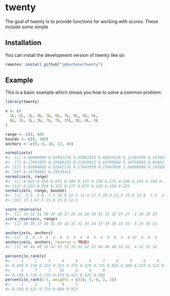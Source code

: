 
<!-- README.md is generated from README.Rmd. Please edit that file -->

# twenty

<!-- badges: start -->
<!-- badges: end -->

The goal of twenty is to provide functions for working with *scores*.
These include some simple

## Installation

You can install the development version of twenty like so:

``` r
remotes::install_github("jmbarbone/twenty")
```

## Example

This is a basic example which shows you how to solve a common problem:

``` r
library(twenty)

x <- c(
  1L, 2L, 3L, 4L, 5L, 6L, 7L, 8L, 9L, 6L,
  6L, 3L, 1L, 2L, 7L, 7L, 35L, 6L, 6L, 9L
)

range <- c(0, 40)
bounds <- c(0, 100)
anchors <- c(0, 4, 16, 32, 40)

normalize(x)
#>  [1] 0.00000000 0.02941176 0.05882353 0.08823529 0.11764706 0.14705882
#>  [7] 0.17647059 0.20588235 0.23529412 0.14705882 0.14705882 0.05882353
#> [13] 0.00000000 0.02941176 0.17647059 0.17647059 1.00000000 0.14705882
#> [19] 0.14705882 0.23529412
normalize(x, range)
#>  [1] 0.025 0.050 0.075 0.100 0.125 0.150 0.175 0.200 0.225 0.150 0.150 0.075
#> [13] 0.025 0.050 0.175 0.175 0.875 0.150 0.150 0.225
normalize(x, range, bounds)
#>  [1]  2.5  5.0  7.5 10.0 12.5 15.0 17.5 20.0 22.5 15.0 15.0  7.5  2.5  5.0 17.5
#> [16] 17.5 87.5 15.0 15.0 22.5

score_reverse(x)
#>  [1] 33 32 31 30 29 28 27 26 25 28 28 31 33 32 27 27 -1 28 28 25
score_reverse(x, range)
#>  [1] 39 38 37 36 35 34 33 32 31 34 34 37 39 38 33 33  5 34 34 31

anchorize(x, anchors)
#>  [1]  0  0  4  4  4  4  4  4  4  4  4  4  0  0  4  4 32  4  4  4
anchorize(x, anchors, reverse = TRUE)
#>  [1] 40 40 40 32 32 32 32 32 32 32 32 40 40 40 32 32  4 32 32 32

percentile_rank(x)
#>     1     2     3     4     5     6     7     8     9     6     6     3     1 
#> 0.050 0.150 0.250 0.325 0.375 0.525 0.725 0.825 0.900 0.525 0.525 0.250 0.050 
#>     2     7     7    35     6     6     9 
#> 0.150 0.725 0.725 0.975 0.525 0.525 0.900
percentile_rank(1:5, weights = c(10, 5, 0, 2, 3))
#>     1     2     3     4     5 
#> 0.250 0.625 0.750 0.800 0.925
```

